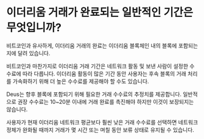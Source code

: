 # 이더리움 거래가 완료되는 일반적인 기간은 무엇입니까?

비트코인과 유사하게, 이더리움 거래의 완료는 이더리움 블록체인 내의 블록에 포함되는지에 달려 있습니다.

비트코인과 마찬가지로 이더리움 거래 기간은 네트워크 활동 및 보낸 사람이 설정한 수수료에 따라 다릅니다. 이더리움 활동이 많은 기간 동안 사용자는 후속 블록의 거래 처리를 가속화하기 위해 더 높은 수수료를 제공해야 할 수도 있습니다.

Deus는 향후 블록에 포함되기 위해 필요한 거래 수수료의 추정치를 제공합니다. 일반적으로 권장 수수료는 10~20분 이내에 거래 완료를 촉진해야 하지만 이것이 보장되지는 않습니다.

사용자가 현재 이더리움 네트워크 평균보다 훨씬 낮은 거래 수수료를 선택하면 네트워크 정체가 완화될 때까지 거래가 몇 시간 또는 며칠 동안 보류 상태로 유지될 수 있습니다.